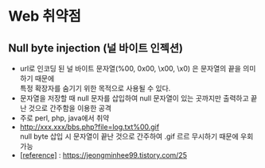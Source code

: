# Web 취약점

## Null byte injection (널 바이트 인젝션)
  * url로 인코딩 된 널 바이트 문자열(%00, 0x00, \x00, \x0) 은 문자열의 끝을 의미하기 때문에<br>
    특정 확장자를 숨기기 위한 목적으로 사용될 수 있다. <br>
  * 문자열을 저장할 때 null 문자를 삽입하여 null 문자열이 있는 곳까지만 출력하고 끝난 것으로 간주함을 이용한 공격
  * 주로 perl, php, java에서 취약
  * http://xxx.xxx/bbs.php?file=log.txt%00.gif <br>
    null byte 삽입 시 문자열이 끝난 것으로 간주하여 .gif 르르 무시하기 때문에 우회 가능
  * [[reference]](https://jeongminhee99.tistory.com/25) : https://jeongminhee99.tistory.com/25
